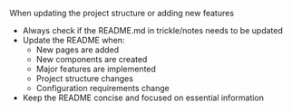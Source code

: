 When updating the project structure or adding new features

- Always check if the README.md in trickle/notes needs to be updated
- Update the README when:
  - New pages are added
  - New components are created
  - Major features are implemented
  - Project structure changes
  - Configuration requirements change
- Keep the README concise and focused on essential information